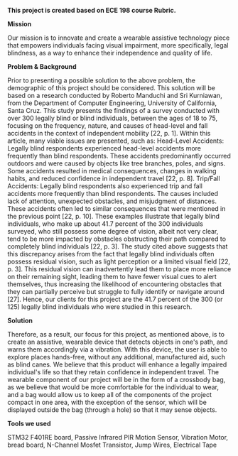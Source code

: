 **This project is created based on ECE 198 course Rubric.**

**Mission**

Our mission is to innovate and create a wearable assistive technology piece that empowers individuals facing visual impairment, more specifically, legal blindness, as a way to enhance their independence and quality of life.

**Problem & Background**

Prior to presenting a possible solution to the above problem, the demographic of this project should be considered. This solution will be based on a research conducted by Roberto Manduchi and Sri Kurniawan, from the Department of Computer Engineering, University of California, Santa Cruz. This study presents the findings of a survey conducted with over 300 legally blind or blind individuals, between the ages of 18 to 75, focusing on the frequency, nature, and causes of head-level and fall accidents in the context of independent mobility [22, p. 1]. Within this article, many viable issues are presented, such as:
Head-Level Accidents: Legally blind respondents experienced head-level accidents more frequently than blind respondents. These accidents predominantly occurred outdoors and were caused by objects like tree branches, poles, and signs. Some accidents resulted in medical consequences, changes in walking habits, and reduced confidence in independent travel [22, p. 8].
Trip/Fall Accidents: Legally blind respondents also experienced trip and fall accidents more frequently than blind respondents. The causes included lack of attention, unexpected obstacles, and misjudgment of distances. These accidents often led to similar consequences that were mentioned in the previous point [22, p. 10].
These examples illustrate that legally blind individuals, who make up about 41.7 percent of the 300 individuals surveyed, who still possess some degree of vision, albeit not very clear, tend to be more impacted by obstacles obstructing their path compared to completely blind individuals [22, p. 3]. The study cited above suggests that this discrepancy arises from the fact that legally blind individuals often possess residual vision, such as light perception or a limited visual field [22, p. 3]. This residual vision can inadvertently lead them to place more reliance on their remaining sight, leading them to have fewer visual cues to alert themselves, thus increasing the likelihood of encountering obstacles that they can partially perceive but struggle to fully identify or navigate around [27]. Hence, our clients for this project are the 41.7 percent of the 300 (or 125) legally blind individuals who were studied in this research.

**Solution**

Therefore, as a result, our focus for this project, as mentioned above, is to create an assistive, wearable device that detects objects in one's path, and warns them accordingly via a vibration. With this device, the user is able to explore places hands-free, without any additional, manufactured aid, such as blind canes. We believe that this product will enhance a legally impaired individual's life so that they retain confidence in independent travel. The wearable component of our project will be in the form of a crossbody bag, as we believe that would be more comfortable for the individual to wear, and a bag would allow us to keep all of the components of the project compact in one area, with the exception of the sensor, which will be displayed outside the bag (through a hole) so that it may sense objects.

**Tools we used**

STM32 F401RE board, Passive Infrared PIR Motion Sensor, Vibration Motor, bread board, N-Channel Mosfet Transistor, Jump Wires, Electrical Tape
